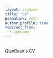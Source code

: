 ```yaml
---
layout: archive
title: "CV"
permalink: /cv/
author_profile: true
redirect_from:
  - /resume
---
```


\
<a href="https://raw.githubusercontent.com/qianruan/qianruan.github.io/master/_pages/QianRuan_CV_online.pdf">QianRuan's CV</a>

